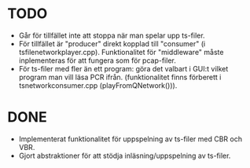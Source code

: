 # TODO
* Går för tillfället inte att stoppa när man spelar upp ts-filer.
* För tillfället är "producer" direkt kopplad till "consumer" (i tsfilenetworkplayer.cpp). 
Funktionalitet för "middleware" måste inplementeras för att fungera som för pcap-filer.
* För ts-filer med fler än ett program: göra det valbart i GUI:t vilket program man vill läsa PCR ifrån. 
(funktionalitet finns förberett i tsnetworkconsumer.cpp (playFromQNetwork())).

# DONE
* Implementerat funktionalitet för uppspelning av ts-filer med CBR och VBR.
* Gjort abstraktioner för att stödja inläsning/uppspelning av ts-filer.
